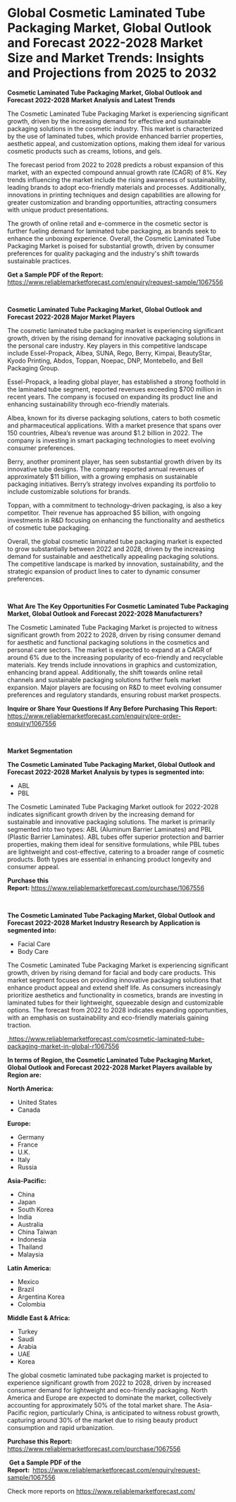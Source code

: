 <p><h1>Global Cosmetic Laminated Tube Packaging Market, Global Outlook and Forecast 2022-2028 Market Size and Market Trends: Insights and Projections from 2025 to 2032</h1></p><p><strong>Cosmetic Laminated Tube Packaging Market, Global Outlook and Forecast 2022-2028 Market Analysis and Latest Trends</strong></p>
<p><p>The Cosmetic Laminated Tube Packaging Market is experiencing significant growth, driven by the increasing demand for effective and sustainable packaging solutions in the cosmetic industry. This market is characterized by the use of laminated tubes, which provide enhanced barrier properties, aesthetic appeal, and customization options, making them ideal for various cosmetic products such as creams, lotions, and gels.</p><p>The forecast period from 2022 to 2028 predicts a robust expansion of this market, with an expected compound annual growth rate (CAGR) of 8%. Key trends influencing the market include the rising awareness of sustainability, leading brands to adopt eco-friendly materials and processes. Additionally, innovations in printing techniques and design capabilities are allowing for greater customization and branding opportunities, attracting consumers with unique product presentations.</p><p>The growth of online retail and e-commerce in the cosmetic sector is further fueling demand for laminated tube packaging, as brands seek to enhance the unboxing experience. Overall, the Cosmetic Laminated Tube Packaging Market is poised for substantial growth, driven by consumer preferences for quality packaging and the industry's shift towards sustainable practices.</p></p>
<p><strong>Get a Sample PDF of the Report:&nbsp;</strong> <a href="https://www.reliablemarketforecast.com/enquiry/request-sample/1067556?utm_campaign=2731&utm_medium=2&utm_source=Github&utm_content=ia&utm_term=21032025&utm_id=cosmetic-laminated-tube-packaging-market-global-outlook-and-forecast-2022-2028">https://www.reliablemarketforecast.com/enquiry/request-sample/1067556</a></p>
<p>&nbsp;</p>
<p><strong>Cosmetic Laminated Tube Packaging Market, Global Outlook and Forecast 2022-2028 Major Market Players</strong></p>
<p><p>The cosmetic laminated tube packaging market is experiencing significant growth, driven by the rising demand for innovative packaging solutions in the personal care industry. Key players in this competitive landscape include Essel-Propack, Albea, SUNA, Rego, Berry, Kimpai, BeautyStar, Kyodo Printing, Abdos, Toppan, Noepac, DNP, Montebello, and Bell Packaging Group.</p><p>Essel-Propack, a leading global player, has established a strong foothold in the laminated tube segment, reported revenues exceeding $700 million in recent years. The company is focused on expanding its product line and enhancing sustainability through eco-friendly materials. </p><p>Albea, known for its diverse packaging solutions, caters to both cosmetic and pharmaceutical applications. With a market presence that spans over 150 countries, Albea’s revenue was around $1.2 billion in 2022. The company is investing in smart packaging technologies to meet evolving consumer preferences.</p><p>Berry, another prominent player, has seen substantial growth driven by its innovative tube designs. The company reported annual revenues of approximately $11 billion, with a growing emphasis on sustainable packaging initiatives. Berry’s strategy involves expanding its portfolio to include customizable solutions for brands.</p><p>Toppan, with a commitment to technology-driven packaging, is also a key competitor. Their revenue has approached $5 billion, with ongoing investments in R&D focusing on enhancing the functionality and aesthetics of cosmetic tube packaging.</p><p>Overall, the global cosmetic laminated tube packaging market is expected to grow substantially between 2022 and 2028, driven by the increasing demand for sustainable and aesthetically appealing packaging solutions. The competitive landscape is marked by innovation, sustainability, and the strategic expansion of product lines to cater to dynamic consumer preferences.</p></p>
<p>&nbsp;</p>
<p><strong>What Are The Key Opportunities For Cosmetic Laminated Tube Packaging Market, Global Outlook and Forecast 2022-2028 Manufacturers?</strong></p>
<p><p>The Cosmetic Laminated Tube Packaging Market is projected to witness significant growth from 2022 to 2028, driven by rising consumer demand for aesthetic and functional packaging solutions in the cosmetics and personal care sectors. The market is expected to expand at a CAGR of around 6% due to the increasing popularity of eco-friendly and recyclable materials. Key trends include innovations in graphics and customization, enhancing brand appeal. Additionally, the shift towards online retail channels and sustainable packaging solutions further fuels market expansion. Major players are focusing on R&D to meet evolving consumer preferences and regulatory standards, ensuring robust market prospects.</p></p>
<p><strong>Inquire or Share Your Questions If Any Before Purchasing This Report:</strong> <a href="https://www.reliablemarketforecast.com/enquiry/pre-order-enquiry/1067556?utm_campaign=2731&utm_medium=2&utm_source=Github&utm_content=ia&utm_term=21032025&utm_id=cosmetic-laminated-tube-packaging-market-global-outlook-and-forecast-2022-2028">https://www.reliablemarketforecast.com/enquiry/pre-order-enquiry/1067556</a></p>
<p>&nbsp;</p>
<p><strong>Market Segmentation</strong></p>
<p><strong>The Cosmetic Laminated Tube Packaging Market, Global Outlook and Forecast 2022-2028 Market Analysis by types is segmented into:</strong></p>
<p><ul><li>ABL</li><li>PBL</li></ul></p>
<p><p>The Cosmetic Laminated Tube Packaging Market outlook for 2022-2028 indicates significant growth driven by the increasing demand for sustainable and innovative packaging solutions. The market is primarily segmented into two types: ABL (Aluminum Barrier Laminates) and PBL (Plastic Barrier Laminates). ABL tubes offer superior protection and barrier properties, making them ideal for sensitive formulations, while PBL tubes are lightweight and cost-effective, catering to a broader range of cosmetic products. Both types are essential in enhancing product longevity and consumer appeal.</p></p>
<p><strong>Purchase this Report:&nbsp;</strong><a href="https://www.reliablemarketforecast.com/purchase/1067556?utm_campaign=2731&utm_medium=2&utm_source=Github&utm_content=ia&utm_term=21032025&utm_id=cosmetic-laminated-tube-packaging-market-global-outlook-and-forecast-2022-2028">https://www.reliablemarketforecast.com/purchase/1067556</a></p>
<p>&nbsp;</p>
<p><strong>The Cosmetic Laminated Tube Packaging Market, Global Outlook and Forecast 2022-2028 Market Industry Research by Application is segmented into:</strong></p>
<p><ul><li>Facial Care</li><li>Body Care</li></ul></p>
<p><p>The Cosmetic Laminated Tube Packaging Market is experiencing significant growth, driven by rising demand for facial and body care products. This market segment focuses on providing innovative packaging solutions that enhance product appeal and extend shelf life. As consumers increasingly prioritize aesthetics and functionality in cosmetics, brands are investing in laminated tubes for their lightweight, squeezable design and customizable options. The forecast from 2022 to 2028 indicates expanding opportunities, with an emphasis on sustainability and eco-friendly materials gaining traction.</p></p>
<p><a href="https://www.reliablemarketforecast.com/cosmetic-laminated-tube-packaging-market-in-global-r1067556?utm_campaign=2731&utm_medium=2&utm_source=Github&utm_content=ia&utm_term=21032025&utm_id=cosmetic-laminated-tube-packaging-market-global-outlook-and-forecast-2022-2028">&nbsp;https://www.reliablemarketforecast.com/cosmetic-laminated-tube-packaging-market-in-global-r1067556</a></p>
<p><strong>In terms of Region, the Cosmetic Laminated Tube Packaging Market, Global Outlook and Forecast 2022-2028 Market Players available by Region are:</strong></p>
<p>
    <p> <strong> North America: </strong>
        <ul>
            <li>United States</li>
            <li>Canada</li>
        </ul>
        </p> 
    <p> <strong> Europe: </strong>
        <ul>
            <li>Germany</li>
            <li>France</li>
            <li>U.K.</li>
            <li>Italy</li>
            <li>Russia</li>
        </ul>
        </p> 
    <p> <strong> Asia-Pacific: </strong>
        <ul>
            <li>China</li>
            <li>Japan</li>
            <li>South Korea</li>
            <li>India</li>
            <li>Australia</li>
            <li>China Taiwan</li>
            <li>Indonesia</li>
            <li>Thailand</li>
            <li>Malaysia</li>
        </ul>
        </p> 
    <p> <strong> Latin America: </strong>
        <ul>
            <li>Mexico</li>
            <li>Brazil</li>
            <li>Argentina Korea</li>
            <li>Colombia</li>
        </ul>
        </p> 
    <p> <strong> Middle East & Africa: </strong>
        <ul>
            <li>Turkey</li>
            <li>Saudi</li>
            <li>Arabia</li>
            <li>UAE</li>
            <li>Korea</li>
        </ul>
    </p>
    </p>
<p><p>The global cosmetic laminated tube packaging market is projected to experience significant growth from 2022 to 2028, driven by increased consumer demand for lightweight and eco-friendly packaging. North America and Europe are expected to dominate the market, collectively accounting for approximately 50% of the total market share. The Asia-Pacific region, particularly China, is anticipated to witness robust growth, capturing around 30% of the market due to rising beauty product consumption and rapid urbanization.</p></p>
<p><strong>Purchase this Report: </strong><a href="https://www.reliablemarketforecast.com/purchase/1067556?utm_campaign=2731&utm_medium=2&utm_source=Github&utm_content=ia&utm_term=21032025&utm_id=cosmetic-laminated-tube-packaging-market-global-outlook-and-forecast-2022-2028">https://www.reliablemarketforecast.com/purchase/1067556</a></p>
<p>&nbsp;<strong>Get a Sample PDF of the Report:&nbsp;&nbsp;</strong><a href="https://www.reliablemarketforecast.com/enquiry/request-sample/1067556?utm_campaign=2731&utm_medium=2&utm_source=Github&utm_content=ia&utm_term=21032025&utm_id=cosmetic-laminated-tube-packaging-market-global-outlook-and-forecast-2022-2028">https://www.reliablemarketforecast.com/enquiry/request-sample/1067556</a></p>
<p><strong></strong></p>
<p>Check more reports on <a href="https://www.reliablemarketforecast.com/?utm_campaign=2731&utm_medium=2&utm_source=Github&utm_content=ia&utm_term=21032025&utm_id=cosmetic-laminated-tube-packaging-market-global-outlook-and-forecast-2022-2028">https://www.reliablemarketforecast.com/</a></p>